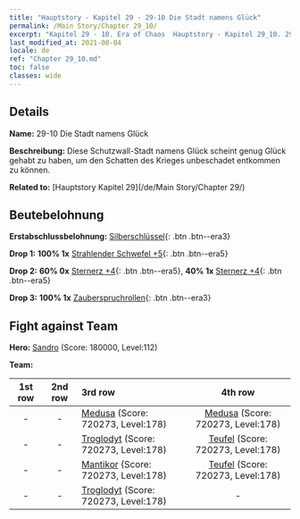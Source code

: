 ```yaml
---
title: "Hauptstory - Kapitel 29 - 29-10 Die Stadt namens Glück"
permalink: /Main Story/Chapter 29_10/
excerpt: "Kapitel 29 - 10. Era of Chaos  Hauptstory - Kapitel 29_10. 29-10 Die Stadt namens Glück"
last_modified_at: 2021-08-04
locale: de
ref: "Chapter 29_10.md"
toc: false
classes: wide
---
```


## Details

 **Name:** 29-10 Die Stadt namens Glück

 **Beschreibung:** Diese Schutzwall-Stadt namens Glück scheint genug Glück gehabt zu haben, um den Schatten des Krieges unbeschadet entkommen zu können.

 **Related to:** [Hauptstory Kapitel 29](/de/Main Story/Chapter 29/)

## Beutebelohnung

 **Erstabschlussbelohnung:** [Silberschlüssel](/ItemsDE/con_693/){: .btn .btn--era3}

 **Drop 1:** **100% 1x** [Strahlender Schwefel +5](/ItemsDE/mat_99/){: .btn .btn--era5}

 **Drop 2:** **60% 0x** [Sternerz +4](/ItemsDE/mat_89/){: .btn .btn--era5}, **40% 1x** [Sternerz +4](/ItemsDE/mat_89/){: .btn .btn--era5}

 **Drop 3:** **100% 1x** [Zauberspruchrollen](/ItemsDE/con_694/){: .btn .btn--era3}


## Fight against Team
 **Hero:** [Sandro](/de/heroes/Sandro/) (Score: 180000, Level:112)

 **Team:**


  | 1st row | 2nd row | 3rd row | 4th row |
  |:----:|:----:|:----|:----:|
  | - | - | [Medusa](/de/units/Medusa/) (Score: 720273, Level:178)  | [Medusa](/de/units/Medusa/) (Score: 720273, Level:178)  |
  | - | - | [Troglodyt](/de/units/Troglodyte/) (Score: 720273, Level:178)  | [Teufel](/de/units/Devil/) (Score: 720273, Level:178)  |
  | - | - | [Mantikor](/de/units/Manticore/) (Score: 720273, Level:178)  | [Teufel](/de/units/Devil/) (Score: 720273, Level:178)  |
  | - | - | [Troglodyt](/de/units/Troglodyte/) (Score: 720273, Level:178)  | - |



